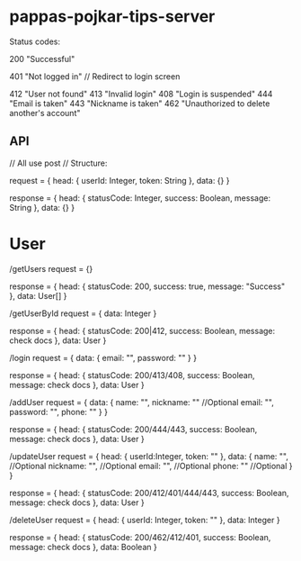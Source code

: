 # pappas-pojkar-tips-server

Status codes:

200 "Successful"

401 "Not logged in" // Redirect to login screen


412 "User not found"
413 "Invalid login"
408 "Login is suspended"
444 "Email is taken"
443 "Nickname is taken"
462 "Unauthorized to delete another's account"



## API
// All use post
// Structure:

request = {
  head: {
    userId: Integer,
    token: String
  },
  data: {}
}

response = {
  head: {
    statusCode: Integer,
    success: Boolean,
    message: String
  },
  data: {}
}




# User


/getUsers
request = {}

response = {
  head: {
    statusCode: 200,
    success: true,
    message: "Success"
  },
  data: User[]
}



/getUserById
request = {
  data: Integer
}

response = {
  head: {
    statusCode: 200|412,
    success: Boolean,
    message: check docs
  },
  data: User
}



/login
request = {
  data: {
    email: "",
    password: ""
  }
}

response = {
  head: {
    statusCode: 200/413/408,
    success: Boolean,
    message: check docs
  },
  data: User
}




/addUser
request = {
  data: {
    name: "",
    nickname: "" //Optional
    email: "",
    password: "",
    phone: ""
  }
}

response = {
  head: {
    statusCode: 200/444/443,
    success: Boolean,
    message: check docs
  },
  data: User
}




/updateUser
request = {
  head: {
    userId:Integer,
    token: ""
  },
  data: {
    name: "",     //Optional
    nickname: "", //Optional
    email: "",    //Optional
    phone: ""     //Optional
  }
}

response = {
  head: {
    statusCode: 200/412/401/444/443,
    success: Boolean,
    message: check docs
  },
  data: User
}



/deleteUser
request = {
  head: {
    userId: Integer,
    token: ""
  },
  data: Integer
}

response = {
  head: {
    statusCode: 200/462/412/401,
    success: Boolean,
    message: check docs
  },
  data: Boolean
}